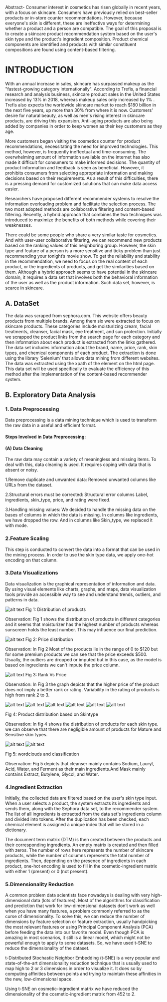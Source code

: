 Abstract- Consumer interest in cosmetics has risen globally in recent years, with a focus on skincare. Consumers have previously relied on best-seller products or 
in-store counter recommendations. However, because everyone's skin is different, these are ineffective ways for determining whether a product and a person are compatible.
The goal of this proposal is to create a skincare product recommendation system based on the user's skin type and the product's ingredient composition. 
Product chemical components are identified and products with similar constituent compositions are found using content-based filtering.

# INTRODUCTION

With an annual increase in sales, skincare has surpassed makeup as the "fastest-growing category internationally". According to Trefis, a financial research and analysis 
business, skincare product sales in the United States increased by 13% in 2018, whereas makeup sales only increased by 1% . Trefis also expects the worldwide skincare 
market to reach $180 billion in the next five years, up more than 30% from where it is now. Customers' desire for natural beauty, as well as men's rising interest in 
skincare products, are driving this expansion. Anti-aging products are also being added by companies in order to keep women as their key customers as they age.

More customers began visiting the cosmetics counter for product recommendations, necessitating the need for improved technologies. This method, however, is frequently 
ineffectual and time-consuming. The overwhelming amount of information available on the internet has also made it difficult for consumers to make informed decisions. 
The quantity of product information and feedback is seen as beneficial. However, it prohibits consumers from selecting appropriate information and making decisions based 
on their requirements. As a result of this difficulties, there is a pressing demand for customized solutions that can make data access easier.

Researchers have proposed different recommender systems to resolve the information overloading problem and facilitate the selection process. The two most adopted methods 
are collaborative filtering and content-based filtering. Recently, a hybrid approach that combines the two techniques was introduced to maximize the benefits of both 
methods while covering their weaknesses.

There could be some people who share a very similar taste for cosmetics. And with user-user collaborative filtering, we can recommend new products based on the ranking 
values of this neighboring group. However, the skin type and feature of a person is a more sensitive and ticky problem than just recommending your tonight’s movie show.
To get the reliability and stability in the recommendation, we need to focus on the real content of each product, or the ingredients of products, and get the similarities based on them. Although a hybrid approach seems to have potential in the skincare domain, it requires a data set that involves both the behavioral information of the user as well as the product information. Such data set, however, is scarce in skincare.


## A.	DataSet

The data was scraped from sephora.com. This website offers beauty products from multiple brands. Among them six were extracted to focus on skincare products. These categories include moisturizing cream, facial treatments, cleanser, facial mask, eye treatment, and sun protection. Initially we scrapped the product links from the search page for each category and then information about each product is extracted from the links gathered. The data set includes information about the brand, name, price, rank, skin types, and chemical components of each product. The extraction is done using the library ‘Selenium’ that allows data mining from different websites. The data was extracted using the xpath of the element on the html page. This data set will be used specifically to evaluate the efficiency of this method after the implementation of the content-based recommender system.

## B.	Exploratory Data Analysis

### 1.	Data Preprocessing 

Data preprocessing is a data mining technique which is used to transform the raw data in a useful and efficient format. 

#### Steps Involved in Data Preprocessing:
#### (A) Data Cleaning

The raw data may contain a variety of meaningless and missing items. To deal with this, data cleaning is used. It requires coping with data that is absent or noisy.

1.Remove duplicate and unwanted data: Removed unwanted columns like URLs from the dataset.

2.Structural errors must be corrected: Structural error columns Label, ingredients, skin_type, price, and rating were fixed.

3.Handling missing values: We decided to handle the missing data on the bases of columns in which the data is missing. In columns like ingredients, we have dropped the row. And in columns like Skin_type, we replaced it with mode.

### 2.Feature Scaling
This step is conducted to convert the data into a format that can be used in the mining process. In order to use the skin type data, we apply one-hot encoding on that column.

### 3.Data Visualizations

Data visualization is the graphical representation of information and data. By using visual elements like charts, graphs, and maps, data visualization tools provide an accessible way to see and understand trends, outliers, and patterns in data.

![alt text](/paper/Images/Label_analyisis.png?raw=true)
Fig 1: Distribution of products

Observation: Fig 1 shows the distribution of products in different categories and it seems that moisturizer has the highest number of products whereas sunscreen holds the least number. This may influence our final prediction.

![alt text](/paper/Images/Label_analyisis.png?raw=true)
Fig 2: Price distribution

Observation: In Fig 2 Most of the products lie in the range of 0 to $120 but for some premium products we can see that the price exceeds $500. Usually, the outliers are dropped or imputed but in this case, as the model is based on ingredients we can't impute the price column.

![alt text](/paper/Images/price_analysis.png?raw=true)
Fig 3: Rank Vs Price

Observation: In Fig 3 the graph depicts that the higher price of the product does not imply a better rank or rating. Variability in the rating of products is high from rank 2 to 3.

![alt text](/paper/Images/combination_skintype.png?raw=true)
![alt text](/paper/Images/sensitive_skintype.png?raw=true)
![alt text](/paper/Images/dry_skintype.png?raw=true)
![alt text](/paper/Images/mature_skintype.png?raw=true)
![alt text](/paper/Images/normal_skintype.png?raw=true)
![alt text](/paper/Images/oil_skintype.png?raw=true)

Fig 4: Product distribution based on Skintype

Observation: In fig 4 shows the distribution of products for each skin type. we can observe that there are negligible amount of products for Mature and Sensitive skin types.

![alt text](/paper/Images/mask.png?raw=true)
![alt text](/paper/Images/cleanse.png?raw=true)

Fig 5: wordclouds and classification

Observation: Fig 5 depicts that cleanser mainly contains Sodium, Lauryl, Acid, Water, and Ferment as their main ingredients.And Mask mainly contains Extract, Butylene, Glycol, and Water.

### 4.Ingredient Extraction

Initially, the collected data are filtered based on the user's skin type input. When a user selects a product, the system extracts its ingredients and sends them, along with the Sephora data set, to the recommender system. The list of all ingredients is extracted from the data set's ingredients column and divided into tokens. After the duplication has been checked, each chemical element is assigned a unique index that will be stored in a dictionary.

The document term matrix (DTM) is then created between the products and their corresponding ingredients. An empty matrix is created and then filled with zeros. The number of rows here represents the number of skincare products, while the number of columns represents the total number of ingredients. Then, depending on the presence of ingredients in each product, one-hot encoding is used to fill in the cosmetic-ingredient matrix with either 1 (present) or 0 (not present).


### 5.Dimensionality  Reduction

A common problem data scientists face nowadays is dealing with very high-dimensional data (lots of features). Most of the algorithms for classification and prediction that work for low-dimensional datasets don’t work as well when you have many features, a problem commonly referred to as the curse of dimensionality. To solve this, we can reduce the number of dimensions by feature selection or feature extraction, usually handpicking the most relevant features or using Principal Component Analysis (PCA) before feeding the data into our favorite model. Even though PCA is amazing in most scenarios, it still is a linear model, which might not be powerful enough to apply to some datasets. So, we have used t-SNE to reduce the dimensionality of the dataset.

t-Distributed Stochastic Neighbor Embedding (t-SNE) is a very popular and state-of-the-art dimensionality reduction technique that is usually used to map high to 2 or 3 dimensions in order to visualize it. It does so by computing affinities between points and trying to maintain these affinities in the new, low-dimensional space.

Using t-SNE on cosmetic-ingredient matrix we have reduced the dimensionality of the cosmetic-ingredient matrix from 452 to 2.







